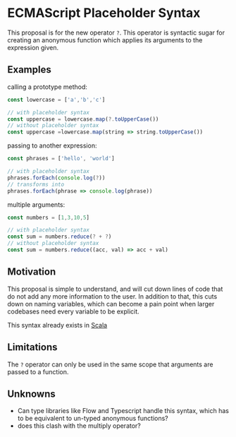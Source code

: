 # ECMAScript Placeholder Syntax

This proposal is for the new operator `?`. This operator is syntactic sugar for creating an anonymous function
which applies its arguments to the expression given.

## Examples
calling a prototype method:
```javascript
const lowercase = ['a','b','c']

// with placeholder syntax
const uppercase = lowercase.map(?.toUpperCase())
// without placeholder syntax
const uppercase =lowercase.map(string => string.toUpperCase())
```

passing to another expression:
```javascript
const phrases = ['hello', 'world']

// with placeholder syntax
phrases.forEach(console.log(?))
// transforms into
phrases.forEach(phrase => console.log(phrase))
```

multiple arguments:
```javascript
const numbers = [1,3,10,5]

// with placeholder syntax
const sum = numbers.reduce(? + ?)
// without placeholder syntax
const sum = numbers.reduce((acc, val) => acc + val)
```

## Motivation
This proposal is simple to understand, and will cut down lines of code that do not add any more information to
the user. In addition to that, this cuts down on naming variables, which can become a pain point when larger
codebases need every variable to be explicit.

This syntax already exists in [Scala](https://docs.scala-lang.org/cheatsheets/#functions)

## Limitations
The `?` operator can only be used in the same scope that arguments are passed to a function.

## Unknowns
- Can type libraries like Flow and Typescript handle this syntax, which has to be equivalent to un-typed anonymous functions?
- does this clash with the multiply operator?
